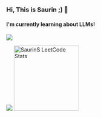 ### Hi, This is Saurin ;) 👋
####  I'm currently learning about LLMs!
![](https://komarev.com/ghpvc/?username=SaurinSavla)

<span>
<img src="https://github-readme-stats.vercel.app/api?username=SaurinSavla&show_icons=true&title_color=3380C4&icon_color=3380C4&text_color=edf2f7&bg_color=151515&rank_icon=github&hide=prs" />
<!-- <a href="https://leetcode.com/u/SaurinS/"> -->
<img height="172" src="https://leetcard.jacoblin.cool/SaurinS?theme=dark&font=Montserrat&cache=0" alt="SaurinS LeetCode Stats"/>
</a>
</span>
